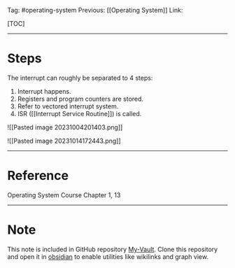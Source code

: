 Tag: #operating-system 
Previous: [[Operating System]]
Link: 

[TOC]

---

# Steps

The interrupt can roughly be separated to 4 steps:

1. Interrupt happens.
2. Registers and program counters are stored.
3. Refer to vectored interrupt system.
4. ISR ([[Interrupt Service Routine]]) is called.

![[Pasted image 20231004201403.png]]

![[Pasted image 20231014172443.png]]

---

# Reference

Operating System Course Chapter 1, 13

---

# Note

This note is included in GitHub repository [My-Vault](https://github.com/LittleD3092/My-Vault.git). Clone this repository and open it in [obsidian](https://obsidian.md/) to enable utilities like wikilinks and graph view.